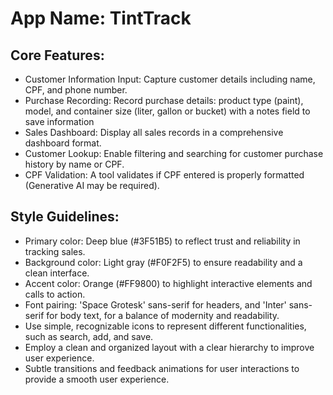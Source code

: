 # **App Name**: TintTrack

## Core Features:

- Customer Information Input: Capture customer details including name, CPF, and phone number.
- Purchase Recording: Record purchase details: product type (paint), model, and container size (liter, gallon or bucket) with a notes field to save information
- Sales Dashboard: Display all sales records in a comprehensive dashboard format.
- Customer Lookup: Enable filtering and searching for customer purchase history by name or CPF.
- CPF Validation: A tool validates if CPF entered is properly formatted (Generative AI may be required).

## Style Guidelines:

- Primary color: Deep blue (#3F51B5) to reflect trust and reliability in tracking sales.
- Background color: Light gray (#F0F2F5) to ensure readability and a clean interface.
- Accent color: Orange (#FF9800) to highlight interactive elements and calls to action.
- Font pairing: 'Space Grotesk' sans-serif for headers, and 'Inter' sans-serif for body text, for a balance of modernity and readability.
- Use simple, recognizable icons to represent different functionalities, such as search, add, and save.
- Employ a clean and organized layout with a clear hierarchy to improve user experience.
- Subtle transitions and feedback animations for user interactions to provide a smooth user experience.